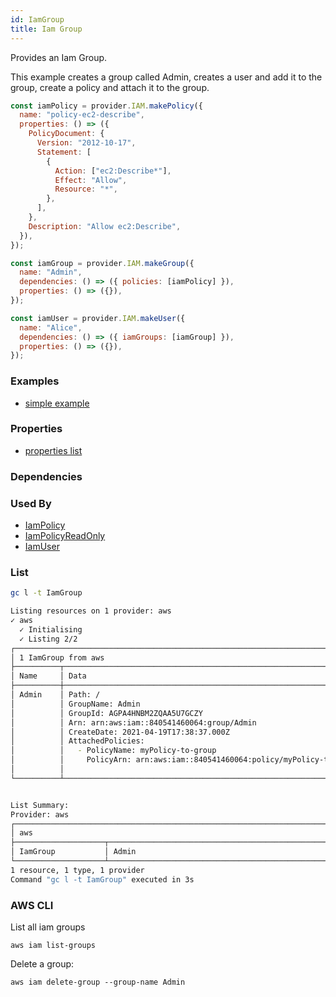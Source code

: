 ```yaml
---
id: IamGroup
title: Iam Group
---
```


Provides an Iam Group.

This example creates a group called Admin, creates a user and add it to the group, create a policy and attach it to the group.

```js
const iamPolicy = provider.IAM.makePolicy({
  name: "policy-ec2-describe",
  properties: () => ({
    PolicyDocument: {
      Version: "2012-10-17",
      Statement: [
        {
          Action: ["ec2:Describe*"],
          Effect: "Allow",
          Resource: "*",
        },
      ],
    },
    Description: "Allow ec2:Describe",
  }),
});

const iamGroup = provider.IAM.makeGroup({
  name: "Admin",
  dependencies: () => ({ policies: [iamPolicy] }),
  properties: () => ({}),
});

const iamUser = provider.IAM.makeUser({
  name: "Alice",
  dependencies: () => ({ iamGroups: [iamGroup] }),
  properties: () => ({}),
});
```

### Examples

- [simple example](https://github.com/grucloud/grucloud/blob/main/examples/aws/iam/iam/iac.js)

### Properties

- [properties list](https://docs.aws.amazon.com/AWSJavaScriptSDK/latest/AWS/IAM.html#createGroup-property)

### Dependencies

### Used By

- [IamPolicy](./IamPolicy)
- [IamPolicyReadOnly](./IamPolicyReadOnly)
- [IamUser](./IamUser)

### List

```sh
gc l -t IamGroup
```

```sh
Listing resources on 1 provider: aws
✓ aws
  ✓ Initialising
  ✓ Listing 2/2
┌──────────────────────────────────────────────────────────────────────────────────────────────┐
│ 1 IamGroup from aws                                                                          │
├──────────┬────────────────────────────────────────────────────────────────────────────┬──────┤
│ Name     │ Data                                                                       │ Our  │
├──────────┼────────────────────────────────────────────────────────────────────────────┼──────┤
│ Admin    │ Path: /                                                                    │ Yes  │
│          │ GroupName: Admin                                                           │      │
│          │ GroupId: AGPA4HNBM2ZQAA5U7GCZY                                             │      │
│          │ Arn: arn:aws:iam::840541460064:group/Admin                                 │      │
│          │ CreateDate: 2021-04-19T17:38:37.000Z                                       │      │
│          │ AttachedPolicies:                                                          │      │
│          │   - PolicyName: myPolicy-to-group                                          │      │
│          │     PolicyArn: arn:aws:iam::840541460064:policy/myPolicy-to-group          │      │
│          │                                                                            │      │
└──────────┴────────────────────────────────────────────────────────────────────────────┴──────┘


List Summary:
Provider: aws
┌─────────────────────────────────────────────────────────────────────────────────────────────┐
│ aws                                                                                         │
├────────────────────┬────────────────────────────────────────────────────────────────────────┤
│ IamGroup           │ Admin                                                                  │
└────────────────────┴────────────────────────────────────────────────────────────────────────┘
1 resource, 1 type, 1 provider
Command "gc l -t IamGroup" executed in 3s
```

### AWS CLI

List all iam groups

```
aws iam list-groups
```

Delete a group:

```
aws iam delete-group --group-name Admin
```
